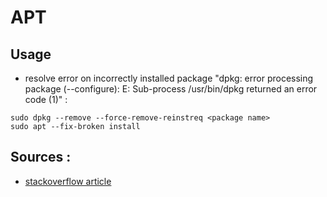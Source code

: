 # APT

## Usage

- resolve error on incorrectly installed package "dpkg: error processing package <package name> (--configure): E: Sub-process /usr/bin/dpkg returned an error code (1)" :

```
sudo dpkg --remove --force-remove-reinstreq <package name>
sudo apt --fix-broken install
```

## Sources :

- [stackoverflow article](https://stackoverflow.com/questions/70437760/issue-with-dpkg-when-trying-fix-broken-with-apt)